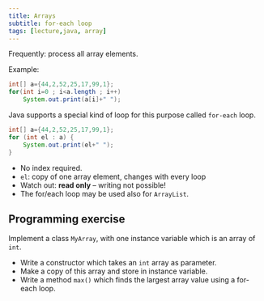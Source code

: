 ```yaml
---
title: Arrays
subtitle: for-each loop
tags: [lecture,java, array]
---
```


Frequently: process all array elements.

Example:

```java
int[] a={44,2,52,25,17,99,1};
for(int i=0 ; i<a.length ; i++)
    System.out.print(a[i]+" ");
```

Java supports a special kind of loop for this purpose called `for-each` loop.

```java
int[] a={44,2,52,25,17,99,1};
for (int el : a) {
    System.out.print(el+" ");
}
```



- No index required.
- `el`:  copy of one array element, changes with every loop
- Watch out: **read only** – writing not possible!
- The for/each loop may be used also for `ArrayList`.




## Programming exercise


Implement a class `MyArray`, with one instance variable which is an array of `int`.

- Write a constructor which takes an `int` array as parameter.
- Make a copy of this array and store in instance variable.
- Write a method `max()` which finds the largest array value using a for-each loop.
  






